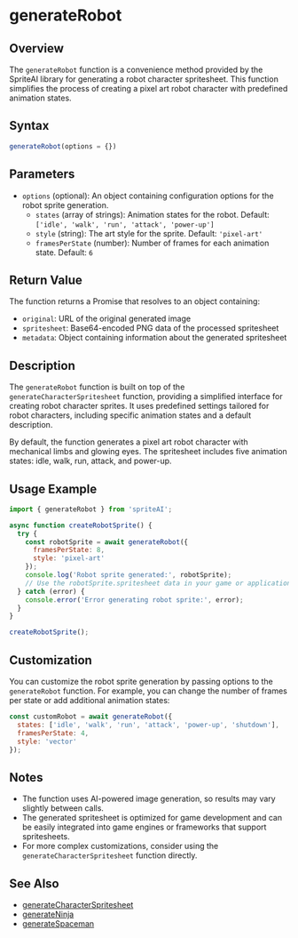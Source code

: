 # generateRobot

## Overview

The `generateRobot` function is a convenience method provided by the SpriteAI library for generating a robot character spritesheet. This function simplifies the process of creating a pixel art robot character with predefined animation states.

## Syntax

```javascript
generateRobot(options = {})
```

## Parameters

- `options` (optional): An object containing configuration options for the robot sprite generation.
  - `states` (array of strings): Animation states for the robot. Default: `['idle', 'walk', 'run', 'attack', 'power-up']`
  - `style` (string): The art style for the sprite. Default: `'pixel-art'`
  - `framesPerState` (number): Number of frames for each animation state. Default: `6`

## Return Value

The function returns a Promise that resolves to an object containing:

- `original`: URL of the original generated image
- `spritesheet`: Base64-encoded PNG data of the processed spritesheet
- `metadata`: Object containing information about the generated spritesheet

## Description

The `generateRobot` function is built on top of the `generateCharacterSpritesheet` function, providing a simplified interface for creating robot character sprites. It uses predefined settings tailored for robot characters, including specific animation states and a default description.

By default, the function generates a pixel art robot character with mechanical limbs and glowing eyes. The spritesheet includes five animation states: idle, walk, run, attack, and power-up.

## Usage Example

```javascript
import { generateRobot } from 'spriteAI';

async function createRobotSprite() {
  try {
    const robotSprite = await generateRobot({
      framesPerState: 8,
      style: 'pixel-art'
    });
    console.log('Robot sprite generated:', robotSprite);
    // Use the robotSprite.spritesheet data in your game or application
  } catch (error) {
    console.error('Error generating robot sprite:', error);
  }
}

createRobotSprite();
```

## Customization

You can customize the robot sprite generation by passing options to the `generateRobot` function. For example, you can change the number of frames per state or add additional animation states:

```javascript
const customRobot = await generateRobot({
  states: ['idle', 'walk', 'run', 'attack', 'power-up', 'shutdown'],
  framesPerState: 4,
  style: 'vector'
});
```

## Notes

- The function uses AI-powered image generation, so results may vary slightly between calls.
- The generated spritesheet is optimized for game development and can be easily integrated into game engines or frameworks that support spritesheets.
- For more complex customizations, consider using the `generateCharacterSpritesheet` function directly.

## See Also

- [generateCharacterSpritesheet](./generateCharacterSpritesheet.md)
- [generateNinja](./generateNinja.md)
- [generateSpaceman](./generateSpaceman.md)